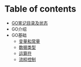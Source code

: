 # Table of contents

* [GO笔记目录及状态](README.md)
* GO介绍
* GO基础
  - [变量和常量](基础/变量和常量.md)
  - [数据类型](基础/数据类型.md)
  - [运算符](基础/运算符.md)
  - [流程控制](基础/流程控制.md)

